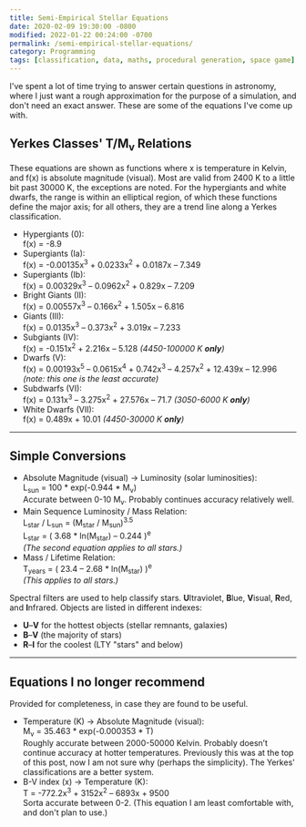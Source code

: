 ```yaml
---
title: Semi-Empirical Stellar Equations
date: 2020-02-09 19:30:00 -0800
modified: 2022-01-22 00:24:00 -0700
permalink: /semi-empirical-stellar-equations/
category: Programming
tags: [classification, data, maths, procedural generation, space game]
---
```


I've spent a lot of time trying to answer certain questions in astronomy, where I just want a rough approximation for the purpose of a simulation, and don't need an exact answer. These are some of the equations I've come up with.

## Yerkes Classes' T/M<sub>v</sub> Relations

These equations are shown as functions where x is temperature in Kelvin, and f(x) is absolute magnitude (visual). Most are valid from 2400 K to a little bit past 30000 K, the exceptions are noted. For the hypergiants and white dwarfs, the range is within an elliptical region, of which these functions define the major axis; for all others, they are a trend line along a Yerkes classification.

- Hypergiants (0):  
  f(x) = -8.9
- Supergiants (Ia):  
  f(x) = -0.00135x<sup>3</sup> + 0.0233x<sup>2</sup> + 0.0187x – 7.349
- Supergiants (Ib):  
  f(x) = 0.00329x<sup>3</sup> – 0.0962x<sup>2</sup> + 0.829x – 7.209
- Bright Giants (II):  
  f(x) = 0.00557x<sup>3</sup> – 0.166x<sup>2</sup> + 1.505x – 6.816
- Giants (III):  
  f(x) = 0.0135x<sup>3</sup> – 0.373x<sup>2</sup> + 3.019x – 7.233
- Subgiants (IV):  
  f(x) = -0.151x<sup>2</sup> + 2.216x – 5.128 _(4450-100000 K **only**)_
- Dwarfs (V):  
  f(x) = 0.00193x<sup>5</sup> – 0.0615x<sup>4</sup> + 0.742x<sup>3</sup> – 4.257x<sup>2</sup> + 12.439x – 12.996 _(note: this one is the least accurate)_
- Subdwarfs (VI):  
  f(x) = 0.131x<sup>3</sup> – 3.275x<sup>2</sup> + 27.576x – 71.7 _(3050-6000 K **only**)_
- White Dwarfs (VII):  
  f(x) = 0.489x + 10.01 _(4450-30000 K **only**)_

---

## Simple Conversions

- Absolute Magnitude (visual) → Luminosity (solar luminosities):  
  L<sub>sun</sub> = 100 \* exp(-0.944 \* M<sub>v</sub>)  
  Accurate between 0-10 M<sub>v</sub>. Probably continues accuracy relatively well.
- Main Sequence Luminosity / Mass Relation:  
  L<sub>star</sub> / L<sub>sun</sub> = (M<sub>star</sub> / M<sub>sun</sub>)<sup>3.5</sup>  
  L<sub>star</sub> = ( 3.68 \* ln(M<sub>star</sub>) – 0.244 )<sup>e</sup>  
  _(The second equation applies to all stars.)_
- Mass / Lifetime Relation:  
  T<sub>years</sub> = ( 23.4 – 2.68 \* ln(M<sub>star</sub>) )<sup>e</sup>  
  _(This applies to all stars.)_

Spectral filters are used to help classify stars. **U**ltraviolet, **B**lue, **V**isual, **R**ed, and **I**nfrared. Objects are listed in different indexes:

- **U**–**V** for the hottest objects (stellar remnants, galaxies)
- **B**–**V** (the majority of stars)
- **R**–**I** for the coolest (LTY "stars" and below)

---

## Equations I no longer recommend

Provided for completeness, in case they are found to be useful.

- Temperature (K) → Absolute Magnitude (visual):  
  M<sub>v</sub> = 35.463 \* exp(-0.000353 \* T)  
  Roughly accurate between 2000-50000 Kelvin. Probably doesn’t continue accuracy at hotter temperatures. Previously this was at the top of this post, now I am not sure why (perhaps the simplicity). The Yerkes' classifications are a better system.
- B-V index (x) → Temperature (K):  
  T = -772.2x<sup>3</sup> + 3152x<sup>2</sup> – 6893x + 9500  
  Sorta accurate between 0-2. (This equation I am least comfortable with, and don't plan to use.)

